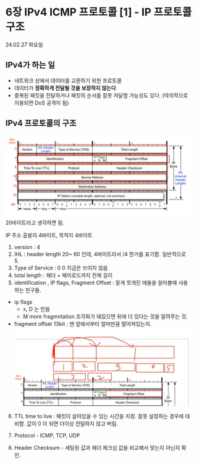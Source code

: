 # 6장 IPv4 ICMP 프로토콜 [1] - IP 프로토콜 구조
24.02.27 화요일

##  IPv4가 하는 일
- 네트워크 상에서 데이터를 교환하기 위한 프로토콜
- 데이터가 **정확하게 전달될 것을 보장하지 않는다**
- 중복된 패킷을 전달하거나 패킷의 순서를 잘못 저달할 가능성도 있다. (악의적으로 이용되면 DoS 공격이 됨)


## IPv4 프로토콜의 구조  
![Alt text](image.png)  
20바이트라고 생각하면 됨.

IP 주소 출발지 4바이트, 목적지 4바이트

1. version : 4
2. IHL : header length 20~ 60 인데, 4바이트라서 /4 한거를 표기함. 일반적으로 5.
3. Type of Service : 0 0 지금은 쓰이지 않음
4. total length : 헤더 + 페이로드까지 전체 길이 
5. identification , IP flags, Fragment Offset : 잘게 쪼개진 애들을 알아볼때 사용하는 친구들.
 - ip flags
    - x, D 는 안씀
    - M more fragmntation 조각화가 돼있으면 뒤에 더 있다는 것을 알려주는 것.
 - fragment offset 13bit : 맨 앞에서부터 얼마만큼 떨어져있는지.   
 ![Alt text](image-1.png)  

6. TTL time to live : 패킷이 살아있을 수 있는 시간을 지정. 잘못 설정하는 경우에 대비함. 값이 0 이 되면 더이상 전달하지 않고 버림.

7. Protocol - ICMP, TCP, UDP 

8. Header Checksum - 세팅된 값과 헤더 체크섬 값을 비교해서 맞는지 아닌지 확인.